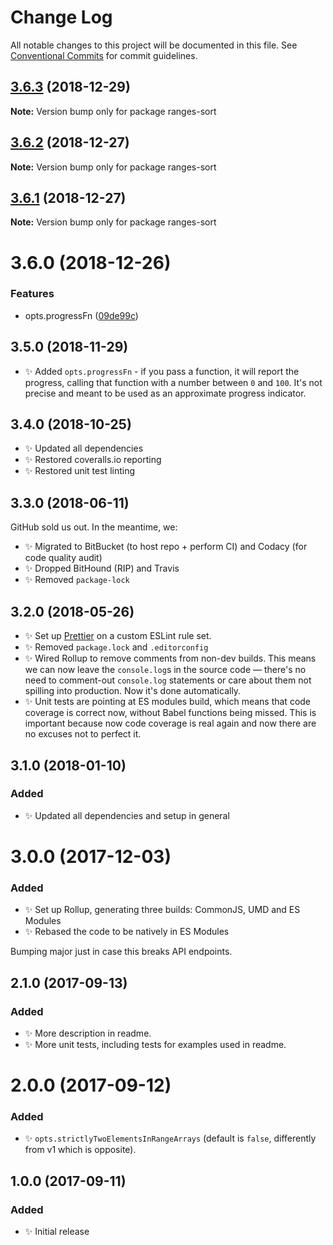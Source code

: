 # Change Log

All notable changes to this project will be documented in this file.
See [Conventional Commits](https://conventionalcommits.org) for commit guidelines.

## [3.6.3](https://bitbucket.org/codsen/codsen/src/master/packages/ranges-sort/compare/ranges-sort@3.6.2...ranges-sort@3.6.3) (2018-12-29)

**Note:** Version bump only for package ranges-sort





## [3.6.2](https://bitbucket.org/codsen/codsen/src/master/packages/ranges-sort/compare/ranges-sort@3.6.1...ranges-sort@3.6.2) (2018-12-27)

**Note:** Version bump only for package ranges-sort





## [3.6.1](https://bitbucket.org/codsen/codsen/src/master/packages/ranges-sort/compare/ranges-sort@3.6.0...ranges-sort@3.6.1) (2018-12-27)

**Note:** Version bump only for package ranges-sort





# 3.6.0 (2018-12-26)


### Features

* opts.progressFn ([09de99c](https://bitbucket.org/codsen/codsen/src/master/packages/ranges-sort/commits/09de99c))





## 3.5.0 (2018-11-29)

- ✨ Added `opts.progressFn` - if you pass a function, it will report the progress, calling that function with a number between `0` and `100`. It's not precise and meant to be used as an approximate progress indicator.

## 3.4.0 (2018-10-25)

- ✨ Updated all dependencies
- ✨ Restored coveralls.io reporting
- ✨ Restored unit test linting

## 3.3.0 (2018-06-11)

GitHub sold us out. In the meantime, we:

- ✨ Migrated to BitBucket (to host repo + perform CI) and Codacy (for code quality audit)
- ✨ Dropped BitHound (RIP) and Travis
- ✨ Removed `package-lock`

## 3.2.0 (2018-05-26)

- ✨ Set up [Prettier](https://prettier.io) on a custom ESLint rule set.
- ✨ Removed `package.lock` and `.editorconfig`
- ✨ Wired Rollup to remove comments from non-dev builds. This means we can now leave the `console.log`s in the source code — there's no need to comment-out `console.log` statements or care about them not spilling into production. Now it's done automatically.
- ✨ Unit tests are pointing at ES modules build, which means that code coverage is correct now, without Babel functions being missed. This is important because now code coverage is real again and now there are no excuses not to perfect it.

## 3.1.0 (2018-01-10)

### Added

- ✨ Updated all dependencies and setup in general

# 3.0.0 (2017-12-03)

### Added

- ✨ Set up Rollup, generating three builds: CommonJS, UMD and ES Modules
- ✨ Rebased the code to be natively in ES Modules

Bumping major just in case this breaks API endpoints.

## 2.1.0 (2017-09-13)

### Added

- ✨ More description in readme.
- ✨ More unit tests, including tests for examples used in readme.

# 2.0.0 (2017-09-12)

### Added

- ✨ `opts.strictlyTwoElementsInRangeArrays` (default is `false`, differently from v1 which is opposite).

## 1.0.0 (2017-09-11)

### Added

- ✨ Initial release
